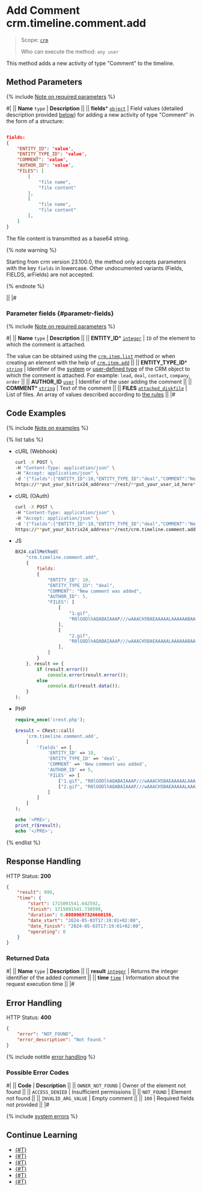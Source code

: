 # Add Comment crm.timeline.comment.add

> Scope: [`crm`](../../../scopes/permissions.md)
>
> Who can execute the method: `any user`

This method adds a new activity of type "Comment" to the timeline.

## Method Parameters

{% include [Note on required parameters](../../../../_includes/required.md) %}

#|
|| **Name**
`type` | **Description** ||
|| **fields***
[`object`](../../../data-types.md) | Field values (detailed description provided [below](#parametr-fields)) for adding a new activity of type "Comment" in the form of a structure:

```json

fields:
{
    "ENTITY_ID": 'value',
    "ENTITY_TYPE_ID": 'value',
    "COMMENT": 'value',
    "AUTHOR_ID": 'value',
    "FILES": [
        [
            "file name", 
            "file content"
        ],
        [
            "file name",
            "file content"
        ],
    ]
}
```

The file content is transmitted as a base64 string.

{% note warning %}

Starting from crm version 23.100.0, the method only accepts parameters with the key `fields` in lowercase. Other undocumented variants (Fields, FIELDS, arFields) are not accepted.

{% endnote %}

 ||
|#

### Parameter fields {#parametr-fields}

{% include [Note on required parameters](../../../../_includes/required.md) %}

#|
|| **Name**
`type` | **Description** ||
|| **ENTITY_ID***
[`integer`](../../../data-types.md) | `ID` of the element to which the comment is attached.

The value can be obtained using the [`crm.item.list`](../../universal/crm-item-list.md) method or when creating an element with the help of [`crm.item.add`](../../universal/crm-item-add.md) ||
|| **ENTITY_TYPE_ID***
[`string`](../../../data-types.md) | Identifier of the [system](../../index.md) or [user-defined type](../../universal/user-defined-object-types/index.md) of the CRM object to which the comment is attached. For example: `lead`, `deal`, `contact`, `company`, `order` ||
|| **AUTHOR_ID**
[`user`](../../../data-types.md#standart-objects) | Identifier of the user adding the comment ||
|| **COMMENT***
[`string`](../../../data-types.md) | Text of the comment ||
|| **FILES**
[`attached_diskfile`](../../../data-types.md) | List of files. An array of values described according to [the rules](../../../bx24-js-sdk/how-to-call-rest-methods/files.md) ||
|#

## Code Examples

{% include [Note on examples](../../../../_includes/examples.md) %}

{% list tabs %}

- cURL (Webhook)

    ```bash
    curl -X POST \
    -H "Content-Type: application/json" \
    -H "Accept: application/json" \
    -d '{"fields":{"ENTITY_ID":10,"ENTITY_TYPE_ID":"deal","COMMENT":"New comment was added","AUTHOR_ID":5,"FILES":[["1.gif","R0lGODlhAQABAIAAAP///wAAACH5BAEAAAAALAAAAAABAAEAAAICRAEAOw=="],["2.gif","R0lGODlhAQABAIAAAP///wAAACH5BAEAAAAALAAAAAABAAEAAAICRAEAOw=="]]}}' \
    https://**put_your_bitrix24_address**/rest/**put_your_user_id_here**/**put_your_webhook_here**/crm.timeline.comment.add
    ```

- cURL (OAuth)

    ```bash
    curl -X POST \
    -H "Content-Type: application/json" \
    -H "Accept: application/json" \
    -d '{"fields":{"ENTITY_ID":10,"ENTITY_TYPE_ID":"deal","COMMENT":"New comment was added","AUTHOR_ID":5,"FILES":[["1.gif","R0lGODlhAQABAIAAAP///wAAACH5BAEAAAAALAAAAAABAAEAAAICRAEAOw=="],["2.gif","R0lGODlhAQABAIAAAP///wAAACH5BAEAAAAALAAAAAABAAEAAAICRAEAOw=="]]},"auth":"**put_access_token_here**"}' \
    https://**put_your_bitrix24_address**/rest/crm.timeline.comment.add
    ```

- JS

    ```js
    BX24.callMethod(
        "crm.timeline.comment.add",
        {
            fields:
            {
                "ENTITY_ID": 10,
                "ENTITY_TYPE_ID": "deal",
                "COMMENT": "New comment was added",
                "AUTHOR_ID": 5,
                "FILES": [
                    [
                        "1.gif", 
                        "R0lGODlhAQABAIAAAP///wAAACH5BAEAAAAALAAAAAABAAEAAAICRAEAOw=="
                    ],
                    [
                        "2.gif",
                        "R0lGODlhAQABAIAAAP///wAAACH5BAEAAAAALAAAAAABAAEAAAICRAEAOw=="
                    ],
                ]
            }
        }, result => {
            if (result.error())
                console.error(result.error());
            else
                console.dir(result.data());
        }
    );
    ```

- PHP

    ```php
    require_once('crest.php');

    $result = CRest::call(
        'crm.timeline.comment.add',
        [
            'fields' => [
                'ENTITY_ID' => 10,
                'ENTITY_TYPE_ID' => 'deal',
                'COMMENT' => 'New comment was added',
                'AUTHOR_ID' => 5,
                'FILES' => [
                    ["1.gif", "R0lGODlhAQABAIAAAP///wAAACH5BAEAAAAALAAAAAABAAEAAAICRAEAOw=="],
                    ["2.gif", "R0lGODlhAQABAIAAAP///wAAACH5BAEAAAAALAAAAAABAAEAAAICRAEAOw=="]
                ]
            ]
        ]
    );

    echo '<PRE>';
    print_r($result);
    echo '</PRE>';
    ```

{% endlist %}

## Response Handling

HTTP Status: **200**

```json
{
    "result": 999,
    "time": {
        "start": 1715091541.642592,
        "finish": 1715091541.730599,
        "duration": 0.08800697326660156,
        "date_start": "2024-05-03T17:19:01+02:00",
        "date_finish": "2024-05-03T17:19:01+02:00",
        "operating": 0
    }
}
```

### Returned Data

#|
|| **Name**
`type` | **Description** ||
|| **result**
[`integer`](../../../data-types.md) | Returns the integer identifier of the added comment ||
|| **time**
[`time`](../../../data-types.md) | Information about the request execution time ||
|#

## Error Handling

HTTP Status: **400**

```json
{
    "error": "NOT_FOUND",
    "error_description": "Not found."
}
```

{% include notitle [error handling](../../../../_includes/error-info.md) %}

### Possible Error Codes

#|
|| **Code** | **Description** ||
|| `OWNER_NOT_FOUND` | Owner of the element not found ||
|| `ACCESS_DENIED` | Insufficient permissions ||
|| `NOT_FOUND` | Element not found ||
|| `INVALID_ARG_VALUE` | Empty comment ||
|| `100` | Required fields not provided ||
|#

{% include [system errors](../../../../_includes/system-errors.md) %}

## Continue Learning

- [{#T}](./crm-timeline-comment-update.md)
- [{#T}](./crm-timeline-comment-get.md)
- [{#T}](./crm-timeline-comment-list.md)
- [{#T}](./crm-timeline-comment-delete.md)
- [{#T}](./crm-timeline-comment-fields.md)
- [{#T}](../../../../tutorials/crm/how-to-add-crm-objects/how-to-add-comment-to-spa.md)
